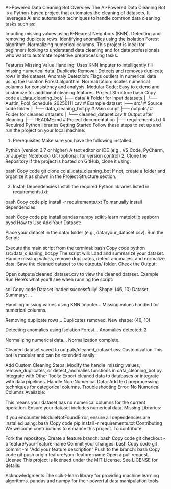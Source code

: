 AI-Powered Data Cleaning Bot
Overview
The AI-Powered Data Cleaning Bot is a Python-based project that automates the cleaning of datasets. It leverages AI and automation techniques to handle common data cleaning tasks such as:

Imputing missing values using K-Nearest Neighbors (KNN).
Detecting and removing duplicate rows.
Identifying anomalies using the Isolation Forest algorithm.
Normalizing numerical columns.
This project is ideal for beginners looking to understand data cleaning and for data professionals who want to automate repetitive preprocessing tasks.

Features
Missing Value Handling: Uses KNN Imputer to intelligently fill missing numerical data.
Duplicate Removal: Detects and removes duplicate rows in the dataset.
Anomaly Detection: Flags outliers in numerical data using the Isolation Forest algorithm.
Normalization: Scales numerical columns for consistency and analysis.
Modular Code: Easy to extend and customize for additional cleaning features.
Project Structure
bash
Copy code
ai_data_cleaning_bot/
├── data/                # Folder for input datasets
│   └── Austin_Pool_Schedule_20250111.csv  # Example dataset
├── src/                 # Source code folder
│   └── data_cleaning_bot.py               # Main script
├── outputs/             # Folder for cleaned datasets
│   └── cleaned_dataset.csv                # Output after cleaning
├── README.md            # Project documentation
├── requirements.txt     # Required Python libraries
Getting Started
Follow these steps to set up and run the project on your local machine.

1. Prerequisites
Make sure you have the following installed:

Python (version 3.7 or higher)
A text editor or IDE (e.g., VS Code, PyCharm, or Jupyter Notebook)
Git (optional, for version control)
2. Clone the Repository
If the project is hosted on GitHub, clone it using:

bash
Copy code
git clone <repository-url>
cd ai_data_cleaning_bot
If not, create a folder and organize it as shown in the Project Structure section.

3. Install Dependencies
Install the required Python libraries listed in requirements.txt:

bash
Copy code
pip install -r requirements.txt
To manually install dependencies:

bash
Copy code
pip install pandas numpy scikit-learn matplotlib seaborn pyod
How to Use
Add Your Dataset:

Place your dataset in the data/ folder (e.g., data/your_dataset.csv).
Run the Script:

Execute the main script from the terminal:
bash
Copy code
python src/data_cleaning_bot.py
The script will:
Load and summarize your dataset.
Handle missing values, remove duplicates, detect anomalies, and normalize data.
Save the cleaned dataset to the outputs/ folder.
Check the Output:

Open outputs/cleaned_dataset.csv to view the cleaned dataset.
Example Run
Here’s what you’ll see when running the script:

sql
Copy code
Dataset loaded successfully! Shape: (46, 10)
Dataset Summary:
...

Handling missing values using KNN Imputer...
Missing values handled for numerical columns.

Removing duplicate rows...
Duplicates removed. New shape: (46, 10)

Detecting anomalies using Isolation Forest...
Anomalies detected: 2

Normalizing numerical data...
Normalization complete.

Cleaned dataset saved to outputs/cleaned_dataset.csv
Customization
This bot is modular and can be extended easily:

Add Custom Cleaning Steps: Modify the handle_missing_values, remove_duplicates, or detect_anomalies functions in data_cleaning_bot.py.
Integrate with Other Tools: Export cleaned data to databases or integrate with data pipelines.
Handle Non-Numerical Data: Add text preprocessing techniques for categorical columns.
Troubleshooting
Error: No Numerical Columns Available:

This means your dataset has no numerical columns for the current operation. Ensure your dataset includes numerical data.
Missing Libraries:

If you encounter ModuleNotFoundError, ensure all dependencies are installed using:
bash
Copy code
pip install -r requirements.txt
Contributing
We welcome contributions to enhance this project. To contribute:

Fork the repository.
Create a feature branch:
bash
Copy code
git checkout -b feature/your-feature-name
Commit your changes:
bash
Copy code
git commit -m "Add your feature description"
Push to the branch:
bash
Copy code
git push origin feature/your-feature-name
Open a pull request.
License
This project is licensed under the MIT License. See LICENSE for details.

Acknowledgments
The scikit-learn library for providing machine learning algorithms.
pandas and numpy for their powerful data manipulation tools.
